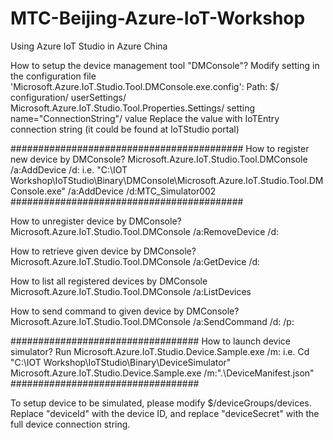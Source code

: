 # MTC-Beijing-Azure-IoT-Workshop
Using Azure IoT Studio in Azure China

How to setup the device management tool "DMConsole"?
	Modify setting in the configuration file 'Microsoft.Azure.IoT.Studio.Tool.DMConsole.exe.config':
	Path:
	$/
	  configuration/
	    userSettings/
	      Microsoft.Azure.IoT.Studio.Tool.Properties.Settings/
	        setting name="ConnectionString"/
	          value
	Replace the value with IoTEntry connection string (it could be found at IoTStudio portal)

##########################################
How to register new device by DMConsole?
Microsoft.Azure.IoT.Studio.Tool.DMConsole /a:AddDevice /d:<deviceID>
i.e. 
	"C:\IOT Workshop\IoTStudio\Binary\DMConsole\Microsoft.Azure.IoT.Studio.Tool.DMConsole.exe" /a:AddDevice /d:MTC_Simulator002
##########################################

How to unregister device by DMConsole?
Microsoft.Azure.IoT.Studio.Tool.DMConsole /a:RemoveDevice /d:<deviceID>

How to retrieve given device by DMConsole?
Microsoft.Azure.IoT.Studio.Tool.DMConsole /a:GetDevice /d:<deviceID>

How to list all registered devices by DMConsole
Microsoft.Azure.IoT.Studio.Tool.DMConsole /a:ListDevices

How to send command to given device by DMConsole?
Microsoft.Azure.IoT.Studio.Tool.DMConsole /a:SendCommand /d:<deviceID> /p:<command>

################################## 
How to launch device simulator?
	Run Microsoft.Azure.IoT.Studio.Device.Sample.exe /m:<manifest file>
	i.e.
	Cd "C:\IOT Workshop\IoTStudio\Binary\DeviceSimulator"
	Microsoft.Azure.IoT.Studio.Device.Sample.exe /m:".\DeviceManifest.json"
################################## 

To setup device to be simulated, please modify $/deviceGroups/devices. Replace "deviceId" with the device ID, and replace "deviceSecret" with the full device connection string.


